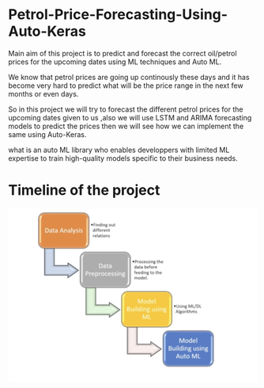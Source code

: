 # Petrol-Price-Forecasting-Using-Auto-Keras
Main aim of this project is to predict and forecast the correct oil/petrol prices for the upcoming dates using ML techniques and Auto ML.

We know that petrol prices are going up continously these days and it has become very hard to predict what will be the price range in the next few months or even days.

So in this project we will try to forecast the different petrol prices for the upcoming dates given to us ,also we will use LSTM and ARIMA forecasting models to predict the prices then we will see how we can implement the same using Auto-Keras.

what is an auto ML library who enables developpers with limited ML expertise to train high-quality models specific to their business needs.

# Timeline of the project



![image](https://github.com/HousssamSadouk/Petrol-Price-Forecasting-Using-Auto-Keras/blob/main/timeline%20project.png?raw=true)
